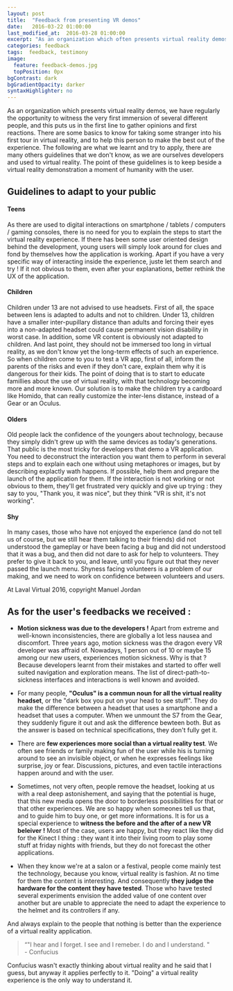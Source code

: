 ```yaml
---
layout: post
title:  "Feedback from presenting VR demos"
date:   2016-03-22 01:00:00
last_modified_at:  2016-03-28 01:00:00
excerpt: "As an organization which often presents virtual reality demos, we have regularly the opportunity to witness the very first immersion of several different people, and this puts us in the first line..."
categories: feedback
tags:  feedback, testimony
image:
  feature: feedback-demos.jpg
  topPosition: 0px
bgContrast: dark
bgGradientOpacity: darker
syntaxHighlighter: no
---
```


As an organization which presents virtual reality demos, we have regularly the opportunity to witness the very first immersion of several different people, and this puts us in the first line to gather opinions and first reactions. There are some basics to know for taking some stranger into his first tour in virtual reality, and to help this person to make the best out of the experience. The following are what we learnt and try to apply, there are many others guidelines that we don't know, as we are ourselves developers and used to virtual reality. The point of these guidelines is to keep beside a virtual reality demonstration a moment of humanity with the user. 

## Guidelines to adapt to your public

#### Teens 

As there are used to digital interactions on smartphone / tablets / computers / gaming consoles, there is no need for you to explain the steps to start the virtual reality experience. If there has been some user oriented design behind the development, young users will simply look around for clues and fond by themselves how the application is working. Apart if you have a very specific way of interacting inside the experience, juste let them search and try ! If it not obvious to them, even after your explanations, better rethink the UX of the application.

#### Children

Children under 13 are not advised to use headsets. First of all, the space between lens is adapted to adults and not to children. Under 13, children have a smaller inter-pupillary distance than adults and forcing their eyes into a non-adapted headset could cause permanent vision disability in worst case. In addition, some VR content is obviously not adapted to children. And last point, they should not be immersed too long in virtual reality, as we don't know yet the long-term effects of such an experience. So when children come to you to test a VR app, first of all, inform the parents of the risks and even if they don't care, explain them why it is dangerous for their kids. The point of doing that is to start to educate famillies about the use of virtual reality, with that technology becoming more and more known. Our solution is to make the children try a cardboard like Homido, that can really customize the inter-lens distance, instead of a Gear or an Oculus.

#### Olders

Old people lack the confidence of the youngers about technology, because they simply didn't grew up with the same devices as today's generations. That public is the most tricky for developers that demo a VR application. You need to deconstruct the interaction you want them to perform in several steps and to explain each one without using metaphores or images, but by describing explactly wath happens. If possible, help them and prepare the launch of the application for them. If the interaction is not working or not obvious to them, they'll get frustrated very quickly and give up trying : they say to you, "Thank you, it was nice", but they think "VR is shit, it's not working". 

#### Shy

In many cases, those who have not enjoyed the experience (and do not tell us of course, but we still hear them talking to their friends) did not understood the gameplay or have been facing a bug and did not understood that it was a bug, and then did not dare to ask for help to volunteers. They prefer to give it back to you, and leave, until you figure out that they never passed the launch menu. Shyness facing volunteers is a problem of our making, and we need to work on confidence between volunteers and users.


<div class="img img--fullContainer img--14xLeading" style="background-image: url({{ site.baseurl_posts_img }}feedback-users.jpg);"></div>At Laval Virtual 2016, copyright Manuel Jordan

## As for the user's feedbacks we received :

 - **Motion sickness was due to the developers !** Apart from extreme and well-known inconsistencies, there are globally a lot less nausea and discomfort. Three years ago, motion sickness was the dragon every VR developer was affraid of. Nowadays, 1 person out of 10 or maybe 15 among our new users, experiences motion sickness. Why is that ? Because developers learnt from their mistakes and started to offer well suited navigation and exploration means. The list of direct-path-to-sickness interfaces and interactions is well known and avoided. 

 - For many people, **"Oculus" is a commun noun for all the virtual reality headset**, or the "dark box you put on your head to see stuff". They do make the difference between a headset that uses a smartphone and a headset that uses a computer. When we unmount the S7 from the Gear, they suddenly figure it out and ask the difference bewteen both. But as the answer is based on technical specifications, they don't fully get it. 

 - There are **few experiences more social than a virtual reality test**. We often see friends or family making fun of the user while his is turning around to see an invisible object, or when he expresses feelings like surprise, joy or fear. Discussions, pictures, and even tactile interactions happen around and with the user.  

 - Sometimes, not very often, people remove the headset, looking at us with a real deep astonishement, and saying that the potential is huge, that this new media opens the door to borderless possibilities for that or that other experiences. We are so happy when someones tell us that, and to guide him to buy one, or get more informations. It is for us a special experience to **witness the before and the after of a new VR beleiver !** Most of the case, users are happy, but they react like they did for the Kinect I thing : they want it into their living room to play some stuff at friday nights with friends, but they do not forecast the other applications.

- When they know we're at a salon or a festival, people come mainly test the technology, because you know, virtual reality is fashion. At no time for them the content is interesting. And consequently **they judge the hardware for the content they have tested**. Those who have tested several experiments envision the added value of one content over another but are unable to appreciate the need to adapt the experience to the helmet and its controllers if any.

And always explain to the people that nothing is better than the experience of a virtual reality application. 
<blockquote class="u--startsWithDoubleQuote">“"I hear and I forget. I see and I remeber. I do and I understand. "<br/>- Confucius</blockquote>
Confucius wasn't exactly thinking about virtual reality and he said that I guess, but anyway it applies perfectly to it. "Doing" a virtual reality experience is the only way to understand it.
